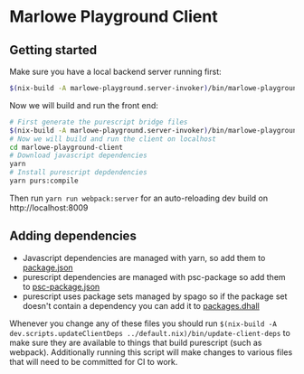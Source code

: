 # Marlowe Playground Client

## Getting started

Make sure you have a local backend server running first:
```bash
$(nix-build -A marlowe-playground.server-invoker)/bin/marlowe-playground webserver
```

Now we will build and run the front end:
```bash
# First generate the purescript bridge files
$(nix-build -A marlowe-playground.server-invoker)/bin/marlowe-playground psgenerator ./marlowe-playground-client/generated
# Now we will build and run the client on localhost
cd marlowe-playground-client
# Download javascript dependencies
yarn
# Install purescript depdendencies
yarn purs:compile
```

Then run `yarn run webpack:server` for an auto-reloading dev build on http://localhost:8009

## Adding dependencies

* Javascript dependencies are managed with yarn, so add them to [package.json](./package.json)
* purescript dependencies are managed with psc-package so add them to [psc-package.json](./psc-package.json)
* purescript uses package sets managed by spago so if the package set doesn't contain a dependency you can add it to [packages.dhall](./packages.dhall)

Whenever you change any of these files you should run `$(nix-build -A dev.scripts.updateClientDeps ../default.nix)/bin/update-client-deps` to make sure they are available to things that build purescript (such as webpack). Additionally running this script will make changes to various files that will need to be committed for CI to work.
